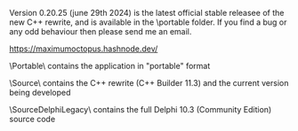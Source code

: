 Version 0.20.25 (june 29th 2024) is the latest official stable releasee of the new C++ rewrite, and is available in the \portable folder. If you find a bug or any odd behaviour then please send me an email.

https://maximumoctopus.hashnode.dev/

\Portable\ contains the application in "portable" format

\Source\ contains the C++ rewrite (C++ Builder 11.3) and the current version being developed

\SourceDelphiLegacy\ contains the full Delphi 10.3 (Community Edition) source code
